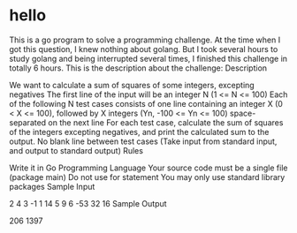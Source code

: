 # hello
This is a go program to solve a programming challenge.
At the time when I got this question, I knew nothing about golang. But I took several hours to study golang and being interrupted
several times, I finished this challenge in totally 6 hours.
This is the description about the challenge:
Description

We want to calculate a sum of squares of some integers, excepting negatives
The first line of the input will be an integer N (1 <= N <= 100)
Each of the following N test cases consists of one line containing an integer X (0 < X <= 100), followed by X integers (Yn, -100 <= Yn <= 100) space-separated on the next line
For each test case, calculate the sum of squares of the integers excepting negatives, and print the calculated sum to the output. No blank line between test cases
(Take input from standard input, and output to standard output)
Rules

Write it in Go Programming Language
Your source code must be a single file (package main)
Do not use for statement
You may only use standard library packages
Sample Input

2
4
3 -1 1 14
5
9 6 -53 32 16
Sample Output

206
1397
